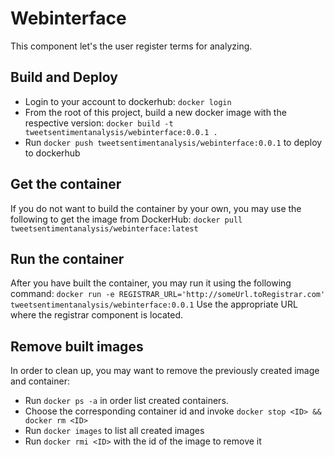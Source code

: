 # Webinterface

This component let's the user register terms for analyzing. 

## Build and Deploy
* Login to your account to dockerhub: `docker login`
* From the root of this project, build a new docker image with the respective version: `docker build -t tweetsentimentanalysis/webinterface:0.0.1 .`
* Run `docker push tweetsentimentanalysis/webinterface:0.0.1` to deploy to dockerhub

## Get the container
If you do not want to build the container by your own, you may use the following to get the image from DockerHub:
`docker pull tweetsentimentanalysis/webinterface:latest`

## Run the container
After you have built the container, you may run it using the following command: `docker run -e REGISTRAR_URL='http://someUrl.toRegistrar.com' tweetsentimentanalysis/webinterface:0.0.1`
Use the appropriate URL where the registrar component is located.

## Remove built images
In order to clean up, you may want to remove the previously created image and container:

* Run `docker ps -a` in order list created containers.
* Choose the corresponding container id and invoke `docker stop <ID> && docker rm <ID>`
* Run `docker images` to list all created images
* Run `docker rmi <ID>` with the id of the image to remove it
